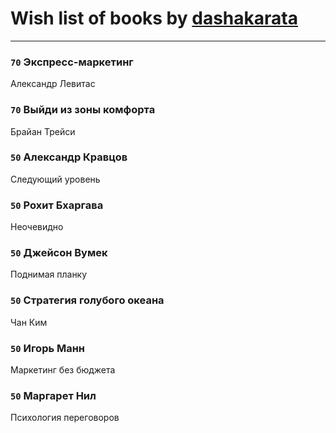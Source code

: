 # Wish list of books by [dashakarata](http://vk.com/id4468151)
---

### `70` Экспресс-маркетинг
Александр Левитас

### `70` Выйди из зоны комфорта
Брайан Трейси

### `50` Александр Кравцов
Следующий уровень

### `50` Рохит Бхаргава
Неочевидно

### `50` Джейсон Вумек
Поднимая планку

### `50` Стратегия голубого океана
Чан Ким

### `50` Игорь Манн
Маркетинг без бюджета

### `50` Маргарет Нил
Психология переговоров

